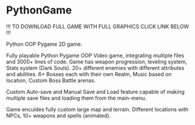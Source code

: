 # PythonGame

!!! TO DOWNLOAD FULL GAME WITH FULL GRAPHICS CLICK LINK BELOW !!!



Python OOP Pygame 2D game.

Fully playable Python Pygame OOP Video game, integrating multiple files and 3000+ lines of code. Game has weapon progression, leveling system, Stats system (Dark Souls). 20+ different enemies with different attributes and abilities. 6+ Bosses each with their own Realm, Music based on location, Custom Boss Battle arenas.

Custom Auto-save and Manual Save and Load feature capable of making multiple save files and loading them from the main-menu.

Game enculdes fully custom large map and terrain. Different locations with NPCs, 10+ weapons and spells (animated).
